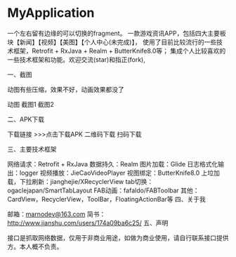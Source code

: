 # MyApplication
一个左右留有边缘的可以切换的fragment。
一款游戏资讯APP，包括四大主要板块【新闻】【视频】【美图】【个人中心(未完成)】， 使用了目前比较流行的一些技术框架，Retrofit + RxJava + Realm + ButterKnife8.0等； 集成个人比较喜欢的一些技术框架和功能。欢迎交流(star)和指正(fork),

一、截图

动图有些压缩，效果不好，动画效果都没了

动图 截图1 截图2

二、APK下载

下载链接 >>>点击下载APK
二维码下载
扫码下载

三、主要技术框架

网络请求：Retrofit + RxJava
数据持久：Realm
图片加载：Glide
日志格式化输出：logger
视频播放：JieCaoVideoPlayer
视图绑定：ButterKnife8.0
上垃加载，下拉刷新：jianghejie/XRecyclerView
tab切换：ogaclejapan/SmartTabLayout
FAB动画：fafaldo/FABToolbar
其他：CardView，RecyclerView，ToolBar，FloatingActionBar等
四、关于我

邮箱：marnodev@163.com
简书：http://www.jianshu.com/users/174a09ba6c25/
五、声明

接口是抓取网络数据，仅用于非商业用途，如做为商业使用，请自行联系接口提供方。本人概不负责。
